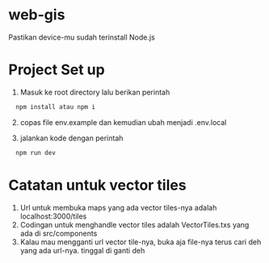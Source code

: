 # web-gis
Pastikan device-mu sudah terinstall Node.js

# Project Set up 
1. Masuk ke root directory lalu berikan perintah
  ```bash
    npm install atau npm i
  ```

2. copas file env.example dan kemudian ubah menjadi .env.local

3. jalankan kode dengan perintah 
  ```bash
    npm run dev
  ```

# Catatan untuk vector tiles
1. Url untuk membuka maps yang ada vector tiles-nya adalah localhost:3000/tiles 
2. Codingan untuk menghandle vector tiles adalah VectorTiles.txs yang ada di src/components
3. Kalau mau mengganti url vector tile-nya, buka aja file-nya terus cari deh yang ada url-nya. tinggal di ganti deh